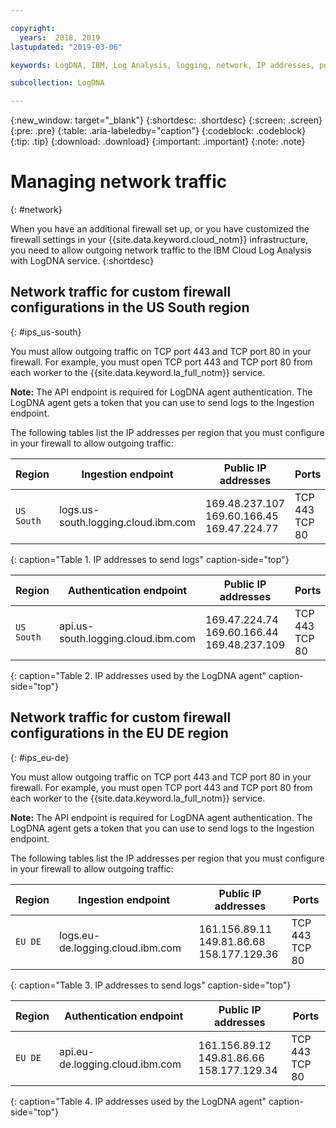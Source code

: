 ```yaml
---

copyright:
  years:  2018, 2019
lastupdated: "2019-03-06"

keywords: LogDNA, IBM, Log Analysis, logging, network, IP addresses, port

subcollection: LogDNA

---
```


{:new_window: target="_blank"}
{:shortdesc: .shortdesc}
{:screen: .screen}
{:pre: .pre}
{:table: .aria-labeledby="caption"}
{:codeblock: .codeblock}
{:tip: .tip}
{:download: .download}
{:important: .important}
{:note: .note}

 
# Managing network traffic
{: #network}

When you have an additional firewall set up, or you have customized the firewall settings in your {{site.data.keyword.cloud_notm}} infrastructure, you need to allow outgoing network traffic to the IBM Cloud Log Analysis with LogDNA service. 
{:shortdesc}


## Network traffic for custom firewall configurations in the US South region
{: #ips_us-south}

You must allow outgoing traffic on TCP port 443 and TCP port 80 in your firewall. For example, you must open TCP port 443 and TCP port 80 from each worker to the {{site.data.keyword.la_full_notm}} service.

**Note:** The API endpoint is required for LogDNA agent authentication. The LogDNA agent gets a token that you can use to send logs to the Ingestion endpoint.

The following tables list the IP addresses per region that you must configure in your firewall to allow outgoing traffic:

| Region      | Ingestion endpoint                          | Public IP addresses               | Ports   |
|-------------|---------------------------------------------|-----------------------------------|---------|
| `US South`    | logs.us-south.logging.cloud.ibm.com         | 169.48.237.107 </br>169.60.166.45 </br>169.47.224.77  | TCP 443 </br>TCP 80 | 
{: caption="Table 1. IP addresses to send logs" caption-side="top"}


| Region      | Authentication endpoint                     | Public IP addresses               | Ports   |
|-------------|---------------------------------------------|-----------------------------------|---------|
| `US South`    | api.us-south.logging.cloud.ibm.com          | 169.47.224.74  </br>169.60.166.44 </br>169.48.237.109  | TCP 443 </br>TCP 80 |
{: caption="Table 2. IP addresses used by the LogDNA agent" caption-side="top"}



## Network traffic for custom firewall configurations in the EU DE region
{: #ips_eu-de}

You must allow outgoing traffic on TCP port 443 and TCP port 80 in your firewall. For example, you must open TCP port 443 and TCP port 80 from each worker to the {{site.data.keyword.la_full_notm}} service.

**Note:** The API endpoint is required for LogDNA agent authentication. The LogDNA agent gets a token that you can use to send logs to the Ingestion endpoint.

The following tables list the IP addresses per region that you must configure in your firewall to allow outgoing traffic:

| Region      | Ingestion endpoint                          | Public IP addresses               | Ports   |
|-------------|---------------------------------------------|-----------------------------------|---------|
| `EU DE`     | logs.eu-de.logging.cloud.ibm.com         | 161.156.89.11 </br>149.81.86.68 </br>158.177.129.36  | TCP 443 </br>TCP 80 | 
{: caption="Table 3. IP addresses to send logs" caption-side="top"}


| Region      | Authentication endpoint                     | Public IP addresses               | Ports   |
|-------------|---------------------------------------------|-----------------------------------|---------|
| `EU DE`     | api.eu-de.logging.cloud.ibm.com          | 161.156.89.12  </br>149.81.86.66 </br>158.177.129.34    | TCP 443 </br>TCP 80 |
{: caption="Table 4. IP addresses used by the LogDNA agent" caption-side="top"}


